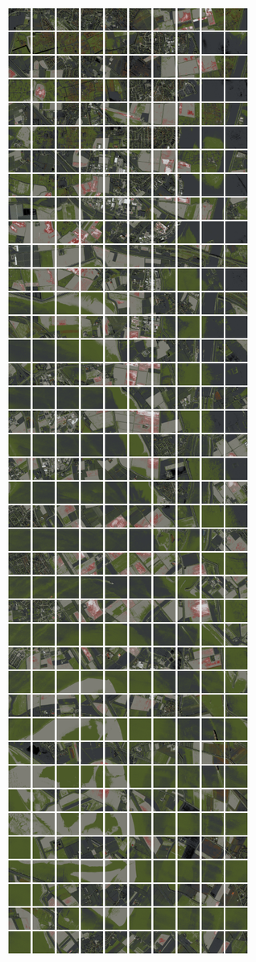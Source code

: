<html>
<div>
<img src="https://github.com/HakkaTjakka/NL_TILE_MAP/blob/main/18/599/-1037/r.5990.-10370.png" height="44" width="44">
<img src="https://github.com/HakkaTjakka/NL_TILE_MAP/blob/main/18/599/-1037/r.5991.-10370.png" height="44" width="44">
<img src="https://github.com/HakkaTjakka/NL_TILE_MAP/blob/main/18/599/-1037/r.5992.-10370.png" height="44" width="44">
<img src="https://github.com/HakkaTjakka/NL_TILE_MAP/blob/main/18/599/-1037/r.5993.-10370.png" height="44" width="44">
<img src="https://github.com/HakkaTjakka/NL_TILE_MAP/blob/main/18/599/-1037/r.5994.-10370.png" height="44" width="44">
<img src="https://github.com/HakkaTjakka/NL_TILE_MAP/blob/main/18/599/-1037/r.5995.-10370.png" height="44" width="44">
<img src="https://github.com/HakkaTjakka/NL_TILE_MAP/blob/main/18/599/-1037/r.5996.-10370.png" height="44" width="44">
<img src="https://github.com/HakkaTjakka/NL_TILE_MAP/blob/main/18/599/-1037/r.5997.-10370.png" height="44" width="44">
<img src="https://github.com/HakkaTjakka/NL_TILE_MAP/blob/main/18/599/-1037/r.5998.-10370.png" height="44" width="44">
<img src="https://github.com/HakkaTjakka/NL_TILE_MAP/blob/main/18/599/-1037/r.5999.-10370.png" height="44" width="44">
<img src="https://github.com/HakkaTjakka/NL_TILE_MAP/blob/main/18/600/-1037/r.6000.-10370.png" height="44" width="44">
<img src="https://github.com/HakkaTjakka/NL_TILE_MAP/blob/main/18/600/-1037/r.6001.-10370.png" height="44" width="44">
<img src="https://github.com/HakkaTjakka/NL_TILE_MAP/blob/main/18/600/-1037/r.6002.-10370.png" height="44" width="44">
<img src="https://github.com/HakkaTjakka/NL_TILE_MAP/blob/main/18/600/-1037/r.6003.-10370.png" height="44" width="44">
<img src="https://github.com/HakkaTjakka/NL_TILE_MAP/blob/main/18/600/-1037/r.6004.-10370.png" height="44" width="44">
<img src="https://github.com/HakkaTjakka/NL_TILE_MAP/blob/main/18/600/-1037/r.6005.-10370.png" height="44" width="44">
<img src="https://github.com/HakkaTjakka/NL_TILE_MAP/blob/main/18/600/-1037/r.6006.-10370.png" height="44" width="44">
<img src="https://github.com/HakkaTjakka/NL_TILE_MAP/blob/main/18/600/-1037/r.6007.-10370.png" height="44" width="44">
<img src="https://github.com/HakkaTjakka/NL_TILE_MAP/blob/main/18/600/-1037/r.6008.-10370.png" height="44" width="44">
<img src="https://github.com/HakkaTjakka/NL_TILE_MAP/blob/main/18/600/-1037/r.6009.-10370.png" height="44" width="44">
<br>
<img src="https://github.com/HakkaTjakka/NL_TILE_MAP/blob/main/18/599/-1037/r.5990.-10369.png" height="44" width="44">
<img src="https://github.com/HakkaTjakka/NL_TILE_MAP/blob/main/18/599/-1037/r.5991.-10369.png" height="44" width="44">
<img src="https://github.com/HakkaTjakka/NL_TILE_MAP/blob/main/18/599/-1037/r.5992.-10369.png" height="44" width="44">
<img src="https://github.com/HakkaTjakka/NL_TILE_MAP/blob/main/18/599/-1037/r.5993.-10369.png" height="44" width="44">
<img src="https://github.com/HakkaTjakka/NL_TILE_MAP/blob/main/18/599/-1037/r.5994.-10369.png" height="44" width="44">
<img src="https://github.com/HakkaTjakka/NL_TILE_MAP/blob/main/18/599/-1037/r.5995.-10369.png" height="44" width="44">
<img src="https://github.com/HakkaTjakka/NL_TILE_MAP/blob/main/18/599/-1037/r.5996.-10369.png" height="44" width="44">
<img src="https://github.com/HakkaTjakka/NL_TILE_MAP/blob/main/18/599/-1037/r.5997.-10369.png" height="44" width="44">
<img src="https://github.com/HakkaTjakka/NL_TILE_MAP/blob/main/18/599/-1037/r.5998.-10369.png" height="44" width="44">
<img src="https://github.com/HakkaTjakka/NL_TILE_MAP/blob/main/18/599/-1037/r.5999.-10369.png" height="44" width="44">
<img src="https://github.com/HakkaTjakka/NL_TILE_MAP/blob/main/18/600/-1037/r.6000.-10369.png" height="44" width="44">
<img src="https://github.com/HakkaTjakka/NL_TILE_MAP/blob/main/18/600/-1037/r.6001.-10369.png" height="44" width="44">
<img src="https://github.com/HakkaTjakka/NL_TILE_MAP/blob/main/18/600/-1037/r.6002.-10369.png" height="44" width="44">
<img src="https://github.com/HakkaTjakka/NL_TILE_MAP/blob/main/18/600/-1037/r.6003.-10369.png" height="44" width="44">
<img src="https://github.com/HakkaTjakka/NL_TILE_MAP/blob/main/18/600/-1037/r.6004.-10369.png" height="44" width="44">
<img src="https://github.com/HakkaTjakka/NL_TILE_MAP/blob/main/18/600/-1037/r.6005.-10369.png" height="44" width="44">
<img src="https://github.com/HakkaTjakka/NL_TILE_MAP/blob/main/18/600/-1037/r.6006.-10369.png" height="44" width="44">
<img src="https://github.com/HakkaTjakka/NL_TILE_MAP/blob/main/18/600/-1037/r.6007.-10369.png" height="44" width="44">
<img src="https://github.com/HakkaTjakka/NL_TILE_MAP/blob/main/18/600/-1037/r.6008.-10369.png" height="44" width="44">
<img src="https://github.com/HakkaTjakka/NL_TILE_MAP/blob/main/18/600/-1037/r.6009.-10369.png" height="44" width="44">
<br>
<img src="https://github.com/HakkaTjakka/NL_TILE_MAP/blob/main/18/599/-1037/r.5990.-10368.png" height="44" width="44">
<img src="https://github.com/HakkaTjakka/NL_TILE_MAP/blob/main/18/599/-1037/r.5991.-10368.png" height="44" width="44">
<img src="https://github.com/HakkaTjakka/NL_TILE_MAP/blob/main/18/599/-1037/r.5992.-10368.png" height="44" width="44">
<img src="https://github.com/HakkaTjakka/NL_TILE_MAP/blob/main/18/599/-1037/r.5993.-10368.png" height="44" width="44">
<img src="https://github.com/HakkaTjakka/NL_TILE_MAP/blob/main/18/599/-1037/r.5994.-10368.png" height="44" width="44">
<img src="https://github.com/HakkaTjakka/NL_TILE_MAP/blob/main/18/599/-1037/r.5995.-10368.png" height="44" width="44">
<img src="https://github.com/HakkaTjakka/NL_TILE_MAP/blob/main/18/599/-1037/r.5996.-10368.png" height="44" width="44">
<img src="https://github.com/HakkaTjakka/NL_TILE_MAP/blob/main/18/599/-1037/r.5997.-10368.png" height="44" width="44">
<img src="https://github.com/HakkaTjakka/NL_TILE_MAP/blob/main/18/599/-1037/r.5998.-10368.png" height="44" width="44">
<img src="https://github.com/HakkaTjakka/NL_TILE_MAP/blob/main/18/599/-1037/r.5999.-10368.png" height="44" width="44">
<img src="https://github.com/HakkaTjakka/NL_TILE_MAP/blob/main/18/600/-1037/r.6000.-10368.png" height="44" width="44">
<img src="https://github.com/HakkaTjakka/NL_TILE_MAP/blob/main/18/600/-1037/r.6001.-10368.png" height="44" width="44">
<img src="https://github.com/HakkaTjakka/NL_TILE_MAP/blob/main/18/600/-1037/r.6002.-10368.png" height="44" width="44">
<img src="https://github.com/HakkaTjakka/NL_TILE_MAP/blob/main/18/600/-1037/r.6003.-10368.png" height="44" width="44">
<img src="https://github.com/HakkaTjakka/NL_TILE_MAP/blob/main/18/600/-1037/r.6004.-10368.png" height="44" width="44">
<img src="https://github.com/HakkaTjakka/NL_TILE_MAP/blob/main/18/600/-1037/r.6005.-10368.png" height="44" width="44">
<img src="https://github.com/HakkaTjakka/NL_TILE_MAP/blob/main/18/600/-1037/r.6006.-10368.png" height="44" width="44">
<img src="https://github.com/HakkaTjakka/NL_TILE_MAP/blob/main/18/600/-1037/r.6007.-10368.png" height="44" width="44">
<img src="https://github.com/HakkaTjakka/NL_TILE_MAP/blob/main/18/600/-1037/r.6008.-10368.png" height="44" width="44">
<img src="https://github.com/HakkaTjakka/NL_TILE_MAP/blob/main/18/600/-1037/r.6009.-10368.png" height="44" width="44">
<br>
<img src="https://github.com/HakkaTjakka/NL_TILE_MAP/blob/main/18/599/-1037/r.5990.-10367.png" height="44" width="44">
<img src="https://github.com/HakkaTjakka/NL_TILE_MAP/blob/main/18/599/-1037/r.5991.-10367.png" height="44" width="44">
<img src="https://github.com/HakkaTjakka/NL_TILE_MAP/blob/main/18/599/-1037/r.5992.-10367.png" height="44" width="44">
<img src="https://github.com/HakkaTjakka/NL_TILE_MAP/blob/main/18/599/-1037/r.5993.-10367.png" height="44" width="44">
<img src="https://github.com/HakkaTjakka/NL_TILE_MAP/blob/main/18/599/-1037/r.5994.-10367.png" height="44" width="44">
<img src="https://github.com/HakkaTjakka/NL_TILE_MAP/blob/main/18/599/-1037/r.5995.-10367.png" height="44" width="44">
<img src="https://github.com/HakkaTjakka/NL_TILE_MAP/blob/main/18/599/-1037/r.5996.-10367.png" height="44" width="44">
<img src="https://github.com/HakkaTjakka/NL_TILE_MAP/blob/main/18/599/-1037/r.5997.-10367.png" height="44" width="44">
<img src="https://github.com/HakkaTjakka/NL_TILE_MAP/blob/main/18/599/-1037/r.5998.-10367.png" height="44" width="44">
<img src="https://github.com/HakkaTjakka/NL_TILE_MAP/blob/main/18/599/-1037/r.5999.-10367.png" height="44" width="44">
<img src="https://github.com/HakkaTjakka/NL_TILE_MAP/blob/main/18/600/-1037/r.6000.-10367.png" height="44" width="44">
<img src="https://github.com/HakkaTjakka/NL_TILE_MAP/blob/main/18/600/-1037/r.6001.-10367.png" height="44" width="44">
<img src="https://github.com/HakkaTjakka/NL_TILE_MAP/blob/main/18/600/-1037/r.6002.-10367.png" height="44" width="44">
<img src="https://github.com/HakkaTjakka/NL_TILE_MAP/blob/main/18/600/-1037/r.6003.-10367.png" height="44" width="44">
<img src="https://github.com/HakkaTjakka/NL_TILE_MAP/blob/main/18/600/-1037/r.6004.-10367.png" height="44" width="44">
<img src="https://github.com/HakkaTjakka/NL_TILE_MAP/blob/main/18/600/-1037/r.6005.-10367.png" height="44" width="44">
<img src="https://github.com/HakkaTjakka/NL_TILE_MAP/blob/main/18/600/-1037/r.6006.-10367.png" height="44" width="44">
<img src="https://github.com/HakkaTjakka/NL_TILE_MAP/blob/main/18/600/-1037/r.6007.-10367.png" height="44" width="44">
<img src="https://github.com/HakkaTjakka/NL_TILE_MAP/blob/main/18/600/-1037/r.6008.-10367.png" height="44" width="44">
<img src="https://github.com/HakkaTjakka/NL_TILE_MAP/blob/main/18/600/-1037/r.6009.-10367.png" height="44" width="44">
<br>
<img src="https://github.com/HakkaTjakka/NL_TILE_MAP/blob/main/18/599/-1037/r.5990.-10366.png" height="44" width="44">
<img src="https://github.com/HakkaTjakka/NL_TILE_MAP/blob/main/18/599/-1037/r.5991.-10366.png" height="44" width="44">
<img src="https://github.com/HakkaTjakka/NL_TILE_MAP/blob/main/18/599/-1037/r.5992.-10366.png" height="44" width="44">
<img src="https://github.com/HakkaTjakka/NL_TILE_MAP/blob/main/18/599/-1037/r.5993.-10366.png" height="44" width="44">
<img src="https://github.com/HakkaTjakka/NL_TILE_MAP/blob/main/18/599/-1037/r.5994.-10366.png" height="44" width="44">
<img src="https://github.com/HakkaTjakka/NL_TILE_MAP/blob/main/18/599/-1037/r.5995.-10366.png" height="44" width="44">
<img src="https://github.com/HakkaTjakka/NL_TILE_MAP/blob/main/18/599/-1037/r.5996.-10366.png" height="44" width="44">
<img src="https://github.com/HakkaTjakka/NL_TILE_MAP/blob/main/18/599/-1037/r.5997.-10366.png" height="44" width="44">
<img src="https://github.com/HakkaTjakka/NL_TILE_MAP/blob/main/18/599/-1037/r.5998.-10366.png" height="44" width="44">
<img src="https://github.com/HakkaTjakka/NL_TILE_MAP/blob/main/18/599/-1037/r.5999.-10366.png" height="44" width="44">
<img src="https://github.com/HakkaTjakka/NL_TILE_MAP/blob/main/18/600/-1037/r.6000.-10366.png" height="44" width="44">
<img src="https://github.com/HakkaTjakka/NL_TILE_MAP/blob/main/18/600/-1037/r.6001.-10366.png" height="44" width="44">
<img src="https://github.com/HakkaTjakka/NL_TILE_MAP/blob/main/18/600/-1037/r.6002.-10366.png" height="44" width="44">
<img src="https://github.com/HakkaTjakka/NL_TILE_MAP/blob/main/18/600/-1037/r.6003.-10366.png" height="44" width="44">
<img src="https://github.com/HakkaTjakka/NL_TILE_MAP/blob/main/18/600/-1037/r.6004.-10366.png" height="44" width="44">
<img src="https://github.com/HakkaTjakka/NL_TILE_MAP/blob/main/18/600/-1037/r.6005.-10366.png" height="44" width="44">
<img src="https://github.com/HakkaTjakka/NL_TILE_MAP/blob/main/18/600/-1037/r.6006.-10366.png" height="44" width="44">
<img src="https://github.com/HakkaTjakka/NL_TILE_MAP/blob/main/18/600/-1037/r.6007.-10366.png" height="44" width="44">
<img src="https://github.com/HakkaTjakka/NL_TILE_MAP/blob/main/18/600/-1037/r.6008.-10366.png" height="44" width="44">
<img src="https://github.com/HakkaTjakka/NL_TILE_MAP/blob/main/18/600/-1037/r.6009.-10366.png" height="44" width="44">
<br>
<img src="https://github.com/HakkaTjakka/NL_TILE_MAP/blob/main/18/599/-1037/r.5990.-10365.png" height="44" width="44">
<img src="https://github.com/HakkaTjakka/NL_TILE_MAP/blob/main/18/599/-1037/r.5991.-10365.png" height="44" width="44">
<img src="https://github.com/HakkaTjakka/NL_TILE_MAP/blob/main/18/599/-1037/r.5992.-10365.png" height="44" width="44">
<img src="https://github.com/HakkaTjakka/NL_TILE_MAP/blob/main/18/599/-1037/r.5993.-10365.png" height="44" width="44">
<img src="https://github.com/HakkaTjakka/NL_TILE_MAP/blob/main/18/599/-1037/r.5994.-10365.png" height="44" width="44">
<img src="https://github.com/HakkaTjakka/NL_TILE_MAP/blob/main/18/599/-1037/r.5995.-10365.png" height="44" width="44">
<img src="https://github.com/HakkaTjakka/NL_TILE_MAP/blob/main/18/599/-1037/r.5996.-10365.png" height="44" width="44">
<img src="https://github.com/HakkaTjakka/NL_TILE_MAP/blob/main/18/599/-1037/r.5997.-10365.png" height="44" width="44">
<img src="https://github.com/HakkaTjakka/NL_TILE_MAP/blob/main/18/599/-1037/r.5998.-10365.png" height="44" width="44">
<img src="https://github.com/HakkaTjakka/NL_TILE_MAP/blob/main/18/599/-1037/r.5999.-10365.png" height="44" width="44">
<img src="https://github.com/HakkaTjakka/NL_TILE_MAP/blob/main/18/600/-1037/r.6000.-10365.png" height="44" width="44">
<img src="https://github.com/HakkaTjakka/NL_TILE_MAP/blob/main/18/600/-1037/r.6001.-10365.png" height="44" width="44">
<img src="https://github.com/HakkaTjakka/NL_TILE_MAP/blob/main/18/600/-1037/r.6002.-10365.png" height="44" width="44">
<img src="https://github.com/HakkaTjakka/NL_TILE_MAP/blob/main/18/600/-1037/r.6003.-10365.png" height="44" width="44">
<img src="https://github.com/HakkaTjakka/NL_TILE_MAP/blob/main/18/600/-1037/r.6004.-10365.png" height="44" width="44">
<img src="https://github.com/HakkaTjakka/NL_TILE_MAP/blob/main/18/600/-1037/r.6005.-10365.png" height="44" width="44">
<img src="https://github.com/HakkaTjakka/NL_TILE_MAP/blob/main/18/600/-1037/r.6006.-10365.png" height="44" width="44">
<img src="https://github.com/HakkaTjakka/NL_TILE_MAP/blob/main/18/600/-1037/r.6007.-10365.png" height="44" width="44">
<img src="https://github.com/HakkaTjakka/NL_TILE_MAP/blob/main/18/600/-1037/r.6008.-10365.png" height="44" width="44">
<img src="https://github.com/HakkaTjakka/NL_TILE_MAP/blob/main/18/600/-1037/r.6009.-10365.png" height="44" width="44">
<br>
<img src="https://github.com/HakkaTjakka/NL_TILE_MAP/blob/main/18/599/-1037/r.5990.-10364.png" height="44" width="44">
<img src="https://github.com/HakkaTjakka/NL_TILE_MAP/blob/main/18/599/-1037/r.5991.-10364.png" height="44" width="44">
<img src="https://github.com/HakkaTjakka/NL_TILE_MAP/blob/main/18/599/-1037/r.5992.-10364.png" height="44" width="44">
<img src="https://github.com/HakkaTjakka/NL_TILE_MAP/blob/main/18/599/-1037/r.5993.-10364.png" height="44" width="44">
<img src="https://github.com/HakkaTjakka/NL_TILE_MAP/blob/main/18/599/-1037/r.5994.-10364.png" height="44" width="44">
<img src="https://github.com/HakkaTjakka/NL_TILE_MAP/blob/main/18/599/-1037/r.5995.-10364.png" height="44" width="44">
<img src="https://github.com/HakkaTjakka/NL_TILE_MAP/blob/main/18/599/-1037/r.5996.-10364.png" height="44" width="44">
<img src="https://github.com/HakkaTjakka/NL_TILE_MAP/blob/main/18/599/-1037/r.5997.-10364.png" height="44" width="44">
<img src="https://github.com/HakkaTjakka/NL_TILE_MAP/blob/main/18/599/-1037/r.5998.-10364.png" height="44" width="44">
<img src="https://github.com/HakkaTjakka/NL_TILE_MAP/blob/main/18/599/-1037/r.5999.-10364.png" height="44" width="44">
<img src="https://github.com/HakkaTjakka/NL_TILE_MAP/blob/main/18/600/-1037/r.6000.-10364.png" height="44" width="44">
<img src="https://github.com/HakkaTjakka/NL_TILE_MAP/blob/main/18/600/-1037/r.6001.-10364.png" height="44" width="44">
<img src="https://github.com/HakkaTjakka/NL_TILE_MAP/blob/main/18/600/-1037/r.6002.-10364.png" height="44" width="44">
<img src="https://github.com/HakkaTjakka/NL_TILE_MAP/blob/main/18/600/-1037/r.6003.-10364.png" height="44" width="44">
<img src="https://github.com/HakkaTjakka/NL_TILE_MAP/blob/main/18/600/-1037/r.6004.-10364.png" height="44" width="44">
<img src="https://github.com/HakkaTjakka/NL_TILE_MAP/blob/main/18/600/-1037/r.6005.-10364.png" height="44" width="44">
<img src="https://github.com/HakkaTjakka/NL_TILE_MAP/blob/main/18/600/-1037/r.6006.-10364.png" height="44" width="44">
<img src="https://github.com/HakkaTjakka/NL_TILE_MAP/blob/main/18/600/-1037/r.6007.-10364.png" height="44" width="44">
<img src="https://github.com/HakkaTjakka/NL_TILE_MAP/blob/main/18/600/-1037/r.6008.-10364.png" height="44" width="44">
<img src="https://github.com/HakkaTjakka/NL_TILE_MAP/blob/main/18/600/-1037/r.6009.-10364.png" height="44" width="44">
<br>
<img src="https://github.com/HakkaTjakka/NL_TILE_MAP/blob/main/18/599/-1037/r.5990.-10363.png" height="44" width="44">
<img src="https://github.com/HakkaTjakka/NL_TILE_MAP/blob/main/18/599/-1037/r.5991.-10363.png" height="44" width="44">
<img src="https://github.com/HakkaTjakka/NL_TILE_MAP/blob/main/18/599/-1037/r.5992.-10363.png" height="44" width="44">
<img src="https://github.com/HakkaTjakka/NL_TILE_MAP/blob/main/18/599/-1037/r.5993.-10363.png" height="44" width="44">
<img src="https://github.com/HakkaTjakka/NL_TILE_MAP/blob/main/18/599/-1037/r.5994.-10363.png" height="44" width="44">
<img src="https://github.com/HakkaTjakka/NL_TILE_MAP/blob/main/18/599/-1037/r.5995.-10363.png" height="44" width="44">
<img src="https://github.com/HakkaTjakka/NL_TILE_MAP/blob/main/18/599/-1037/r.5996.-10363.png" height="44" width="44">
<img src="https://github.com/HakkaTjakka/NL_TILE_MAP/blob/main/18/599/-1037/r.5997.-10363.png" height="44" width="44">
<img src="https://github.com/HakkaTjakka/NL_TILE_MAP/blob/main/18/599/-1037/r.5998.-10363.png" height="44" width="44">
<img src="https://github.com/HakkaTjakka/NL_TILE_MAP/blob/main/18/599/-1037/r.5999.-10363.png" height="44" width="44">
<img src="https://github.com/HakkaTjakka/NL_TILE_MAP/blob/main/18/600/-1037/r.6000.-10363.png" height="44" width="44">
<img src="https://github.com/HakkaTjakka/NL_TILE_MAP/blob/main/18/600/-1037/r.6001.-10363.png" height="44" width="44">
<img src="https://github.com/HakkaTjakka/NL_TILE_MAP/blob/main/18/600/-1037/r.6002.-10363.png" height="44" width="44">
<img src="https://github.com/HakkaTjakka/NL_TILE_MAP/blob/main/18/600/-1037/r.6003.-10363.png" height="44" width="44">
<img src="https://github.com/HakkaTjakka/NL_TILE_MAP/blob/main/18/600/-1037/r.6004.-10363.png" height="44" width="44">
<img src="https://github.com/HakkaTjakka/NL_TILE_MAP/blob/main/18/600/-1037/r.6005.-10363.png" height="44" width="44">
<img src="https://github.com/HakkaTjakka/NL_TILE_MAP/blob/main/18/600/-1037/r.6006.-10363.png" height="44" width="44">
<img src="https://github.com/HakkaTjakka/NL_TILE_MAP/blob/main/18/600/-1037/r.6007.-10363.png" height="44" width="44">
<img src="https://github.com/HakkaTjakka/NL_TILE_MAP/blob/main/18/600/-1037/r.6008.-10363.png" height="44" width="44">
<img src="https://github.com/HakkaTjakka/NL_TILE_MAP/blob/main/18/600/-1037/r.6009.-10363.png" height="44" width="44">
<br>
<img src="https://github.com/HakkaTjakka/NL_TILE_MAP/blob/main/18/599/-1037/r.5990.-10362.png" height="44" width="44">
<img src="https://github.com/HakkaTjakka/NL_TILE_MAP/blob/main/18/599/-1037/r.5991.-10362.png" height="44" width="44">
<img src="https://github.com/HakkaTjakka/NL_TILE_MAP/blob/main/18/599/-1037/r.5992.-10362.png" height="44" width="44">
<img src="https://github.com/HakkaTjakka/NL_TILE_MAP/blob/main/18/599/-1037/r.5993.-10362.png" height="44" width="44">
<img src="https://github.com/HakkaTjakka/NL_TILE_MAP/blob/main/18/599/-1037/r.5994.-10362.png" height="44" width="44">
<img src="https://github.com/HakkaTjakka/NL_TILE_MAP/blob/main/18/599/-1037/r.5995.-10362.png" height="44" width="44">
<img src="https://github.com/HakkaTjakka/NL_TILE_MAP/blob/main/18/599/-1037/r.5996.-10362.png" height="44" width="44">
<img src="https://github.com/HakkaTjakka/NL_TILE_MAP/blob/main/18/599/-1037/r.5997.-10362.png" height="44" width="44">
<img src="https://github.com/HakkaTjakka/NL_TILE_MAP/blob/main/18/599/-1037/r.5998.-10362.png" height="44" width="44">
<img src="https://github.com/HakkaTjakka/NL_TILE_MAP/blob/main/18/599/-1037/r.5999.-10362.png" height="44" width="44">
<img src="https://github.com/HakkaTjakka/NL_TILE_MAP/blob/main/18/600/-1037/r.6000.-10362.png" height="44" width="44">
<img src="https://github.com/HakkaTjakka/NL_TILE_MAP/blob/main/18/600/-1037/r.6001.-10362.png" height="44" width="44">
<img src="https://github.com/HakkaTjakka/NL_TILE_MAP/blob/main/18/600/-1037/r.6002.-10362.png" height="44" width="44">
<img src="https://github.com/HakkaTjakka/NL_TILE_MAP/blob/main/18/600/-1037/r.6003.-10362.png" height="44" width="44">
<img src="https://github.com/HakkaTjakka/NL_TILE_MAP/blob/main/18/600/-1037/r.6004.-10362.png" height="44" width="44">
<img src="https://github.com/HakkaTjakka/NL_TILE_MAP/blob/main/18/600/-1037/r.6005.-10362.png" height="44" width="44">
<img src="https://github.com/HakkaTjakka/NL_TILE_MAP/blob/main/18/600/-1037/r.6006.-10362.png" height="44" width="44">
<img src="https://github.com/HakkaTjakka/NL_TILE_MAP/blob/main/18/600/-1037/r.6007.-10362.png" height="44" width="44">
<img src="https://github.com/HakkaTjakka/NL_TILE_MAP/blob/main/18/600/-1037/r.6008.-10362.png" height="44" width="44">
<img src="https://github.com/HakkaTjakka/NL_TILE_MAP/blob/main/18/600/-1037/r.6009.-10362.png" height="44" width="44">
<br>
<img src="https://github.com/HakkaTjakka/NL_TILE_MAP/blob/main/18/599/-1037/r.5990.-10361.png" height="44" width="44">
<img src="https://github.com/HakkaTjakka/NL_TILE_MAP/blob/main/18/599/-1037/r.5991.-10361.png" height="44" width="44">
<img src="https://github.com/HakkaTjakka/NL_TILE_MAP/blob/main/18/599/-1037/r.5992.-10361.png" height="44" width="44">
<img src="https://github.com/HakkaTjakka/NL_TILE_MAP/blob/main/18/599/-1037/r.5993.-10361.png" height="44" width="44">
<img src="https://github.com/HakkaTjakka/NL_TILE_MAP/blob/main/18/599/-1037/r.5994.-10361.png" height="44" width="44">
<img src="https://github.com/HakkaTjakka/NL_TILE_MAP/blob/main/18/599/-1037/r.5995.-10361.png" height="44" width="44">
<img src="https://github.com/HakkaTjakka/NL_TILE_MAP/blob/main/18/599/-1037/r.5996.-10361.png" height="44" width="44">
<img src="https://github.com/HakkaTjakka/NL_TILE_MAP/blob/main/18/599/-1037/r.5997.-10361.png" height="44" width="44">
<img src="https://github.com/HakkaTjakka/NL_TILE_MAP/blob/main/18/599/-1037/r.5998.-10361.png" height="44" width="44">
<img src="https://github.com/HakkaTjakka/NL_TILE_MAP/blob/main/18/599/-1037/r.5999.-10361.png" height="44" width="44">
<img src="https://github.com/HakkaTjakka/NL_TILE_MAP/blob/main/18/600/-1037/r.6000.-10361.png" height="44" width="44">
<img src="https://github.com/HakkaTjakka/NL_TILE_MAP/blob/main/18/600/-1037/r.6001.-10361.png" height="44" width="44">
<img src="https://github.com/HakkaTjakka/NL_TILE_MAP/blob/main/18/600/-1037/r.6002.-10361.png" height="44" width="44">
<img src="https://github.com/HakkaTjakka/NL_TILE_MAP/blob/main/18/600/-1037/r.6003.-10361.png" height="44" width="44">
<img src="https://github.com/HakkaTjakka/NL_TILE_MAP/blob/main/18/600/-1037/r.6004.-10361.png" height="44" width="44">
<img src="https://github.com/HakkaTjakka/NL_TILE_MAP/blob/main/18/600/-1037/r.6005.-10361.png" height="44" width="44">
<img src="https://github.com/HakkaTjakka/NL_TILE_MAP/blob/main/18/600/-1037/r.6006.-10361.png" height="44" width="44">
<img src="https://github.com/HakkaTjakka/NL_TILE_MAP/blob/main/18/600/-1037/r.6007.-10361.png" height="44" width="44">
<img src="https://github.com/HakkaTjakka/NL_TILE_MAP/blob/main/18/600/-1037/r.6008.-10361.png" height="44" width="44">
<img src="https://github.com/HakkaTjakka/NL_TILE_MAP/blob/main/18/600/-1037/r.6009.-10361.png" height="44" width="44">
<br>
<img src="https://github.com/HakkaTjakka/NL_TILE_MAP/blob/main/18/599/-1036/r.5990.-10360.png" height="44" width="44">
<img src="https://github.com/HakkaTjakka/NL_TILE_MAP/blob/main/18/599/-1036/r.5991.-10360.png" height="44" width="44">
<img src="https://github.com/HakkaTjakka/NL_TILE_MAP/blob/main/18/599/-1036/r.5992.-10360.png" height="44" width="44">
<img src="https://github.com/HakkaTjakka/NL_TILE_MAP/blob/main/18/599/-1036/r.5993.-10360.png" height="44" width="44">
<img src="https://github.com/HakkaTjakka/NL_TILE_MAP/blob/main/18/599/-1036/r.5994.-10360.png" height="44" width="44">
<img src="https://github.com/HakkaTjakka/NL_TILE_MAP/blob/main/18/599/-1036/r.5995.-10360.png" height="44" width="44">
<img src="https://github.com/HakkaTjakka/NL_TILE_MAP/blob/main/18/599/-1036/r.5996.-10360.png" height="44" width="44">
<img src="https://github.com/HakkaTjakka/NL_TILE_MAP/blob/main/18/599/-1036/r.5997.-10360.png" height="44" width="44">
<img src="https://github.com/HakkaTjakka/NL_TILE_MAP/blob/main/18/599/-1036/r.5998.-10360.png" height="44" width="44">
<img src="https://github.com/HakkaTjakka/NL_TILE_MAP/blob/main/18/599/-1036/r.5999.-10360.png" height="44" width="44">
<img src="https://github.com/HakkaTjakka/NL_TILE_MAP/blob/main/18/600/-1036/r.6000.-10360.png" height="44" width="44">
<img src="https://github.com/HakkaTjakka/NL_TILE_MAP/blob/main/18/600/-1036/r.6001.-10360.png" height="44" width="44">
<img src="https://github.com/HakkaTjakka/NL_TILE_MAP/blob/main/18/600/-1036/r.6002.-10360.png" height="44" width="44">
<img src="https://github.com/HakkaTjakka/NL_TILE_MAP/blob/main/18/600/-1036/r.6003.-10360.png" height="44" width="44">
<img src="https://github.com/HakkaTjakka/NL_TILE_MAP/blob/main/18/600/-1036/r.6004.-10360.png" height="44" width="44">
<img src="https://github.com/HakkaTjakka/NL_TILE_MAP/blob/main/18/600/-1036/r.6005.-10360.png" height="44" width="44">
<img src="https://github.com/HakkaTjakka/NL_TILE_MAP/blob/main/18/600/-1036/r.6006.-10360.png" height="44" width="44">
<img src="https://github.com/HakkaTjakka/NL_TILE_MAP/blob/main/18/600/-1036/r.6007.-10360.png" height="44" width="44">
<img src="https://github.com/HakkaTjakka/NL_TILE_MAP/blob/main/18/600/-1036/r.6008.-10360.png" height="44" width="44">
<img src="https://github.com/HakkaTjakka/NL_TILE_MAP/blob/main/18/600/-1036/r.6009.-10360.png" height="44" width="44">
<br>
<img src="https://github.com/HakkaTjakka/NL_TILE_MAP/blob/main/18/599/-1036/r.5990.-10359.png" height="44" width="44">
<img src="https://github.com/HakkaTjakka/NL_TILE_MAP/blob/main/18/599/-1036/r.5991.-10359.png" height="44" width="44">
<img src="https://github.com/HakkaTjakka/NL_TILE_MAP/blob/main/18/599/-1036/r.5992.-10359.png" height="44" width="44">
<img src="https://github.com/HakkaTjakka/NL_TILE_MAP/blob/main/18/599/-1036/r.5993.-10359.png" height="44" width="44">
<img src="https://github.com/HakkaTjakka/NL_TILE_MAP/blob/main/18/599/-1036/r.5994.-10359.png" height="44" width="44">
<img src="https://github.com/HakkaTjakka/NL_TILE_MAP/blob/main/18/599/-1036/r.5995.-10359.png" height="44" width="44">
<img src="https://github.com/HakkaTjakka/NL_TILE_MAP/blob/main/18/599/-1036/r.5996.-10359.png" height="44" width="44">
<img src="https://github.com/HakkaTjakka/NL_TILE_MAP/blob/main/18/599/-1036/r.5997.-10359.png" height="44" width="44">
<img src="https://github.com/HakkaTjakka/NL_TILE_MAP/blob/main/18/599/-1036/r.5998.-10359.png" height="44" width="44">
<img src="https://github.com/HakkaTjakka/NL_TILE_MAP/blob/main/18/599/-1036/r.5999.-10359.png" height="44" width="44">
<img src="https://github.com/HakkaTjakka/NL_TILE_MAP/blob/main/18/600/-1036/r.6000.-10359.png" height="44" width="44">
<img src="https://github.com/HakkaTjakka/NL_TILE_MAP/blob/main/18/600/-1036/r.6001.-10359.png" height="44" width="44">
<img src="https://github.com/HakkaTjakka/NL_TILE_MAP/blob/main/18/600/-1036/r.6002.-10359.png" height="44" width="44">
<img src="https://github.com/HakkaTjakka/NL_TILE_MAP/blob/main/18/600/-1036/r.6003.-10359.png" height="44" width="44">
<img src="https://github.com/HakkaTjakka/NL_TILE_MAP/blob/main/18/600/-1036/r.6004.-10359.png" height="44" width="44">
<img src="https://github.com/HakkaTjakka/NL_TILE_MAP/blob/main/18/600/-1036/r.6005.-10359.png" height="44" width="44">
<img src="https://github.com/HakkaTjakka/NL_TILE_MAP/blob/main/18/600/-1036/r.6006.-10359.png" height="44" width="44">
<img src="https://github.com/HakkaTjakka/NL_TILE_MAP/blob/main/18/600/-1036/r.6007.-10359.png" height="44" width="44">
<img src="https://github.com/HakkaTjakka/NL_TILE_MAP/blob/main/18/600/-1036/r.6008.-10359.png" height="44" width="44">
<img src="https://github.com/HakkaTjakka/NL_TILE_MAP/blob/main/18/600/-1036/r.6009.-10359.png" height="44" width="44">
<br>
<img src="https://github.com/HakkaTjakka/NL_TILE_MAP/blob/main/18/599/-1036/r.5990.-10358.png" height="44" width="44">
<img src="https://github.com/HakkaTjakka/NL_TILE_MAP/blob/main/18/599/-1036/r.5991.-10358.png" height="44" width="44">
<img src="https://github.com/HakkaTjakka/NL_TILE_MAP/blob/main/18/599/-1036/r.5992.-10358.png" height="44" width="44">
<img src="https://github.com/HakkaTjakka/NL_TILE_MAP/blob/main/18/599/-1036/r.5993.-10358.png" height="44" width="44">
<img src="https://github.com/HakkaTjakka/NL_TILE_MAP/blob/main/18/599/-1036/r.5994.-10358.png" height="44" width="44">
<img src="https://github.com/HakkaTjakka/NL_TILE_MAP/blob/main/18/599/-1036/r.5995.-10358.png" height="44" width="44">
<img src="https://github.com/HakkaTjakka/NL_TILE_MAP/blob/main/18/599/-1036/r.5996.-10358.png" height="44" width="44">
<img src="https://github.com/HakkaTjakka/NL_TILE_MAP/blob/main/18/599/-1036/r.5997.-10358.png" height="44" width="44">
<img src="https://github.com/HakkaTjakka/NL_TILE_MAP/blob/main/18/599/-1036/r.5998.-10358.png" height="44" width="44">
<img src="https://github.com/HakkaTjakka/NL_TILE_MAP/blob/main/18/599/-1036/r.5999.-10358.png" height="44" width="44">
<img src="https://github.com/HakkaTjakka/NL_TILE_MAP/blob/main/18/600/-1036/r.6000.-10358.png" height="44" width="44">
<img src="https://github.com/HakkaTjakka/NL_TILE_MAP/blob/main/18/600/-1036/r.6001.-10358.png" height="44" width="44">
<img src="https://github.com/HakkaTjakka/NL_TILE_MAP/blob/main/18/600/-1036/r.6002.-10358.png" height="44" width="44">
<img src="https://github.com/HakkaTjakka/NL_TILE_MAP/blob/main/18/600/-1036/r.6003.-10358.png" height="44" width="44">
<img src="https://github.com/HakkaTjakka/NL_TILE_MAP/blob/main/18/600/-1036/r.6004.-10358.png" height="44" width="44">
<img src="https://github.com/HakkaTjakka/NL_TILE_MAP/blob/main/18/600/-1036/r.6005.-10358.png" height="44" width="44">
<img src="https://github.com/HakkaTjakka/NL_TILE_MAP/blob/main/18/600/-1036/r.6006.-10358.png" height="44" width="44">
<img src="https://github.com/HakkaTjakka/NL_TILE_MAP/blob/main/18/600/-1036/r.6007.-10358.png" height="44" width="44">
<img src="https://github.com/HakkaTjakka/NL_TILE_MAP/blob/main/18/600/-1036/r.6008.-10358.png" height="44" width="44">
<img src="https://github.com/HakkaTjakka/NL_TILE_MAP/blob/main/18/600/-1036/r.6009.-10358.png" height="44" width="44">
<br>
<img src="https://github.com/HakkaTjakka/NL_TILE_MAP/blob/main/18/599/-1036/r.5990.-10357.png" height="44" width="44">
<img src="https://github.com/HakkaTjakka/NL_TILE_MAP/blob/main/18/599/-1036/r.5991.-10357.png" height="44" width="44">
<img src="https://github.com/HakkaTjakka/NL_TILE_MAP/blob/main/18/599/-1036/r.5992.-10357.png" height="44" width="44">
<img src="https://github.com/HakkaTjakka/NL_TILE_MAP/blob/main/18/599/-1036/r.5993.-10357.png" height="44" width="44">
<img src="https://github.com/HakkaTjakka/NL_TILE_MAP/blob/main/18/599/-1036/r.5994.-10357.png" height="44" width="44">
<img src="https://github.com/HakkaTjakka/NL_TILE_MAP/blob/main/18/599/-1036/r.5995.-10357.png" height="44" width="44">
<img src="https://github.com/HakkaTjakka/NL_TILE_MAP/blob/main/18/599/-1036/r.5996.-10357.png" height="44" width="44">
<img src="https://github.com/HakkaTjakka/NL_TILE_MAP/blob/main/18/599/-1036/r.5997.-10357.png" height="44" width="44">
<img src="https://github.com/HakkaTjakka/NL_TILE_MAP/blob/main/18/599/-1036/r.5998.-10357.png" height="44" width="44">
<img src="https://github.com/HakkaTjakka/NL_TILE_MAP/blob/main/18/599/-1036/r.5999.-10357.png" height="44" width="44">
<img src="https://github.com/HakkaTjakka/NL_TILE_MAP/blob/main/18/600/-1036/r.6000.-10357.png" height="44" width="44">
<img src="https://github.com/HakkaTjakka/NL_TILE_MAP/blob/main/18/600/-1036/r.6001.-10357.png" height="44" width="44">
<img src="https://github.com/HakkaTjakka/NL_TILE_MAP/blob/main/18/600/-1036/r.6002.-10357.png" height="44" width="44">
<img src="https://github.com/HakkaTjakka/NL_TILE_MAP/blob/main/18/600/-1036/r.6003.-10357.png" height="44" width="44">
<img src="https://github.com/HakkaTjakka/NL_TILE_MAP/blob/main/18/600/-1036/r.6004.-10357.png" height="44" width="44">
<img src="https://github.com/HakkaTjakka/NL_TILE_MAP/blob/main/18/600/-1036/r.6005.-10357.png" height="44" width="44">
<img src="https://github.com/HakkaTjakka/NL_TILE_MAP/blob/main/18/600/-1036/r.6006.-10357.png" height="44" width="44">
<img src="https://github.com/HakkaTjakka/NL_TILE_MAP/blob/main/18/600/-1036/r.6007.-10357.png" height="44" width="44">
<img src="https://github.com/HakkaTjakka/NL_TILE_MAP/blob/main/18/600/-1036/r.6008.-10357.png" height="44" width="44">
<img src="https://github.com/HakkaTjakka/NL_TILE_MAP/blob/main/18/600/-1036/r.6009.-10357.png" height="44" width="44">
<br>
<img src="https://github.com/HakkaTjakka/NL_TILE_MAP/blob/main/18/599/-1036/r.5990.-10356.png" height="44" width="44">
<img src="https://github.com/HakkaTjakka/NL_TILE_MAP/blob/main/18/599/-1036/r.5991.-10356.png" height="44" width="44">
<img src="https://github.com/HakkaTjakka/NL_TILE_MAP/blob/main/18/599/-1036/r.5992.-10356.png" height="44" width="44">
<img src="https://github.com/HakkaTjakka/NL_TILE_MAP/blob/main/18/599/-1036/r.5993.-10356.png" height="44" width="44">
<img src="https://github.com/HakkaTjakka/NL_TILE_MAP/blob/main/18/599/-1036/r.5994.-10356.png" height="44" width="44">
<img src="https://github.com/HakkaTjakka/NL_TILE_MAP/blob/main/18/599/-1036/r.5995.-10356.png" height="44" width="44">
<img src="https://github.com/HakkaTjakka/NL_TILE_MAP/blob/main/18/599/-1036/r.5996.-10356.png" height="44" width="44">
<img src="https://github.com/HakkaTjakka/NL_TILE_MAP/blob/main/18/599/-1036/r.5997.-10356.png" height="44" width="44">
<img src="https://github.com/HakkaTjakka/NL_TILE_MAP/blob/main/18/599/-1036/r.5998.-10356.png" height="44" width="44">
<img src="https://github.com/HakkaTjakka/NL_TILE_MAP/blob/main/18/599/-1036/r.5999.-10356.png" height="44" width="44">
<img src="https://github.com/HakkaTjakka/NL_TILE_MAP/blob/main/18/600/-1036/r.6000.-10356.png" height="44" width="44">
<img src="https://github.com/HakkaTjakka/NL_TILE_MAP/blob/main/18/600/-1036/r.6001.-10356.png" height="44" width="44">
<img src="https://github.com/HakkaTjakka/NL_TILE_MAP/blob/main/18/600/-1036/r.6002.-10356.png" height="44" width="44">
<img src="https://github.com/HakkaTjakka/NL_TILE_MAP/blob/main/18/600/-1036/r.6003.-10356.png" height="44" width="44">
<img src="https://github.com/HakkaTjakka/NL_TILE_MAP/blob/main/18/600/-1036/r.6004.-10356.png" height="44" width="44">
<img src="https://github.com/HakkaTjakka/NL_TILE_MAP/blob/main/18/600/-1036/r.6005.-10356.png" height="44" width="44">
<img src="https://github.com/HakkaTjakka/NL_TILE_MAP/blob/main/18/600/-1036/r.6006.-10356.png" height="44" width="44">
<img src="https://github.com/HakkaTjakka/NL_TILE_MAP/blob/main/18/600/-1036/r.6007.-10356.png" height="44" width="44">
<img src="https://github.com/HakkaTjakka/NL_TILE_MAP/blob/main/18/600/-1036/r.6008.-10356.png" height="44" width="44">
<img src="https://github.com/HakkaTjakka/NL_TILE_MAP/blob/main/18/600/-1036/r.6009.-10356.png" height="44" width="44">
<br>
<img src="https://github.com/HakkaTjakka/NL_TILE_MAP/blob/main/18/599/-1036/r.5990.-10355.png" height="44" width="44">
<img src="https://github.com/HakkaTjakka/NL_TILE_MAP/blob/main/18/599/-1036/r.5991.-10355.png" height="44" width="44">
<img src="https://github.com/HakkaTjakka/NL_TILE_MAP/blob/main/18/599/-1036/r.5992.-10355.png" height="44" width="44">
<img src="https://github.com/HakkaTjakka/NL_TILE_MAP/blob/main/18/599/-1036/r.5993.-10355.png" height="44" width="44">
<img src="https://github.com/HakkaTjakka/NL_TILE_MAP/blob/main/18/599/-1036/r.5994.-10355.png" height="44" width="44">
<img src="https://github.com/HakkaTjakka/NL_TILE_MAP/blob/main/18/599/-1036/r.5995.-10355.png" height="44" width="44">
<img src="https://github.com/HakkaTjakka/NL_TILE_MAP/blob/main/18/599/-1036/r.5996.-10355.png" height="44" width="44">
<img src="https://github.com/HakkaTjakka/NL_TILE_MAP/blob/main/18/599/-1036/r.5997.-10355.png" height="44" width="44">
<img src="https://github.com/HakkaTjakka/NL_TILE_MAP/blob/main/18/599/-1036/r.5998.-10355.png" height="44" width="44">
<img src="https://github.com/HakkaTjakka/NL_TILE_MAP/blob/main/18/599/-1036/r.5999.-10355.png" height="44" width="44">
<img src="https://github.com/HakkaTjakka/NL_TILE_MAP/blob/main/18/600/-1036/r.6000.-10355.png" height="44" width="44">
<img src="https://github.com/HakkaTjakka/NL_TILE_MAP/blob/main/18/600/-1036/r.6001.-10355.png" height="44" width="44">
<img src="https://github.com/HakkaTjakka/NL_TILE_MAP/blob/main/18/600/-1036/r.6002.-10355.png" height="44" width="44">
<img src="https://github.com/HakkaTjakka/NL_TILE_MAP/blob/main/18/600/-1036/r.6003.-10355.png" height="44" width="44">
<img src="https://github.com/HakkaTjakka/NL_TILE_MAP/blob/main/18/600/-1036/r.6004.-10355.png" height="44" width="44">
<img src="https://github.com/HakkaTjakka/NL_TILE_MAP/blob/main/18/600/-1036/r.6005.-10355.png" height="44" width="44">
<img src="https://github.com/HakkaTjakka/NL_TILE_MAP/blob/main/18/600/-1036/r.6006.-10355.png" height="44" width="44">
<img src="https://github.com/HakkaTjakka/NL_TILE_MAP/blob/main/18/600/-1036/r.6007.-10355.png" height="44" width="44">
<img src="https://github.com/HakkaTjakka/NL_TILE_MAP/blob/main/18/600/-1036/r.6008.-10355.png" height="44" width="44">
<img src="https://github.com/HakkaTjakka/NL_TILE_MAP/blob/main/18/600/-1036/r.6009.-10355.png" height="44" width="44">
<br>
<img src="https://github.com/HakkaTjakka/NL_TILE_MAP/blob/main/18/599/-1036/r.5990.-10354.png" height="44" width="44">
<img src="https://github.com/HakkaTjakka/NL_TILE_MAP/blob/main/18/599/-1036/r.5991.-10354.png" height="44" width="44">
<img src="https://github.com/HakkaTjakka/NL_TILE_MAP/blob/main/18/599/-1036/r.5992.-10354.png" height="44" width="44">
<img src="https://github.com/HakkaTjakka/NL_TILE_MAP/blob/main/18/599/-1036/r.5993.-10354.png" height="44" width="44">
<img src="https://github.com/HakkaTjakka/NL_TILE_MAP/blob/main/18/599/-1036/r.5994.-10354.png" height="44" width="44">
<img src="https://github.com/HakkaTjakka/NL_TILE_MAP/blob/main/18/599/-1036/r.5995.-10354.png" height="44" width="44">
<img src="https://github.com/HakkaTjakka/NL_TILE_MAP/blob/main/18/599/-1036/r.5996.-10354.png" height="44" width="44">
<img src="https://github.com/HakkaTjakka/NL_TILE_MAP/blob/main/18/599/-1036/r.5997.-10354.png" height="44" width="44">
<img src="https://github.com/HakkaTjakka/NL_TILE_MAP/blob/main/18/599/-1036/r.5998.-10354.png" height="44" width="44">
<img src="https://github.com/HakkaTjakka/NL_TILE_MAP/blob/main/18/599/-1036/r.5999.-10354.png" height="44" width="44">
<img src="https://github.com/HakkaTjakka/NL_TILE_MAP/blob/main/18/600/-1036/r.6000.-10354.png" height="44" width="44">
<img src="https://github.com/HakkaTjakka/NL_TILE_MAP/blob/main/18/600/-1036/r.6001.-10354.png" height="44" width="44">
<img src="https://github.com/HakkaTjakka/NL_TILE_MAP/blob/main/18/600/-1036/r.6002.-10354.png" height="44" width="44">
<img src="https://github.com/HakkaTjakka/NL_TILE_MAP/blob/main/18/600/-1036/r.6003.-10354.png" height="44" width="44">
<img src="https://github.com/HakkaTjakka/NL_TILE_MAP/blob/main/18/600/-1036/r.6004.-10354.png" height="44" width="44">
<img src="https://github.com/HakkaTjakka/NL_TILE_MAP/blob/main/18/600/-1036/r.6005.-10354.png" height="44" width="44">
<img src="https://github.com/HakkaTjakka/NL_TILE_MAP/blob/main/18/600/-1036/r.6006.-10354.png" height="44" width="44">
<img src="https://github.com/HakkaTjakka/NL_TILE_MAP/blob/main/18/600/-1036/r.6007.-10354.png" height="44" width="44">
<img src="https://github.com/HakkaTjakka/NL_TILE_MAP/blob/main/18/600/-1036/r.6008.-10354.png" height="44" width="44">
<img src="https://github.com/HakkaTjakka/NL_TILE_MAP/blob/main/18/600/-1036/r.6009.-10354.png" height="44" width="44">
<br>
<img src="https://github.com/HakkaTjakka/NL_TILE_MAP/blob/main/18/599/-1036/r.5990.-10353.png" height="44" width="44">
<img src="https://github.com/HakkaTjakka/NL_TILE_MAP/blob/main/18/599/-1036/r.5991.-10353.png" height="44" width="44">
<img src="https://github.com/HakkaTjakka/NL_TILE_MAP/blob/main/18/599/-1036/r.5992.-10353.png" height="44" width="44">
<img src="https://github.com/HakkaTjakka/NL_TILE_MAP/blob/main/18/599/-1036/r.5993.-10353.png" height="44" width="44">
<img src="https://github.com/HakkaTjakka/NL_TILE_MAP/blob/main/18/599/-1036/r.5994.-10353.png" height="44" width="44">
<img src="https://github.com/HakkaTjakka/NL_TILE_MAP/blob/main/18/599/-1036/r.5995.-10353.png" height="44" width="44">
<img src="https://github.com/HakkaTjakka/NL_TILE_MAP/blob/main/18/599/-1036/r.5996.-10353.png" height="44" width="44">
<img src="https://github.com/HakkaTjakka/NL_TILE_MAP/blob/main/18/599/-1036/r.5997.-10353.png" height="44" width="44">
<img src="https://github.com/HakkaTjakka/NL_TILE_MAP/blob/main/18/599/-1036/r.5998.-10353.png" height="44" width="44">
<img src="https://github.com/HakkaTjakka/NL_TILE_MAP/blob/main/18/599/-1036/r.5999.-10353.png" height="44" width="44">
<img src="https://github.com/HakkaTjakka/NL_TILE_MAP/blob/main/18/600/-1036/r.6000.-10353.png" height="44" width="44">
<img src="https://github.com/HakkaTjakka/NL_TILE_MAP/blob/main/18/600/-1036/r.6001.-10353.png" height="44" width="44">
<img src="https://github.com/HakkaTjakka/NL_TILE_MAP/blob/main/18/600/-1036/r.6002.-10353.png" height="44" width="44">
<img src="https://github.com/HakkaTjakka/NL_TILE_MAP/blob/main/18/600/-1036/r.6003.-10353.png" height="44" width="44">
<img src="https://github.com/HakkaTjakka/NL_TILE_MAP/blob/main/18/600/-1036/r.6004.-10353.png" height="44" width="44">
<img src="https://github.com/HakkaTjakka/NL_TILE_MAP/blob/main/18/600/-1036/r.6005.-10353.png" height="44" width="44">
<img src="https://github.com/HakkaTjakka/NL_TILE_MAP/blob/main/18/600/-1036/r.6006.-10353.png" height="44" width="44">
<img src="https://github.com/HakkaTjakka/NL_TILE_MAP/blob/main/18/600/-1036/r.6007.-10353.png" height="44" width="44">
<img src="https://github.com/HakkaTjakka/NL_TILE_MAP/blob/main/18/600/-1036/r.6008.-10353.png" height="44" width="44">
<img src="https://github.com/HakkaTjakka/NL_TILE_MAP/blob/main/18/600/-1036/r.6009.-10353.png" height="44" width="44">
<br>
<img src="https://github.com/HakkaTjakka/NL_TILE_MAP/blob/main/18/599/-1036/r.5990.-10352.png" height="44" width="44">
<img src="https://github.com/HakkaTjakka/NL_TILE_MAP/blob/main/18/599/-1036/r.5991.-10352.png" height="44" width="44">
<img src="https://github.com/HakkaTjakka/NL_TILE_MAP/blob/main/18/599/-1036/r.5992.-10352.png" height="44" width="44">
<img src="https://github.com/HakkaTjakka/NL_TILE_MAP/blob/main/18/599/-1036/r.5993.-10352.png" height="44" width="44">
<img src="https://github.com/HakkaTjakka/NL_TILE_MAP/blob/main/18/599/-1036/r.5994.-10352.png" height="44" width="44">
<img src="https://github.com/HakkaTjakka/NL_TILE_MAP/blob/main/18/599/-1036/r.5995.-10352.png" height="44" width="44">
<img src="https://github.com/HakkaTjakka/NL_TILE_MAP/blob/main/18/599/-1036/r.5996.-10352.png" height="44" width="44">
<img src="https://github.com/HakkaTjakka/NL_TILE_MAP/blob/main/18/599/-1036/r.5997.-10352.png" height="44" width="44">
<img src="https://github.com/HakkaTjakka/NL_TILE_MAP/blob/main/18/599/-1036/r.5998.-10352.png" height="44" width="44">
<img src="https://github.com/HakkaTjakka/NL_TILE_MAP/blob/main/18/599/-1036/r.5999.-10352.png" height="44" width="44">
<img src="https://github.com/HakkaTjakka/NL_TILE_MAP/blob/main/18/600/-1036/r.6000.-10352.png" height="44" width="44">
<img src="https://github.com/HakkaTjakka/NL_TILE_MAP/blob/main/18/600/-1036/r.6001.-10352.png" height="44" width="44">
<img src="https://github.com/HakkaTjakka/NL_TILE_MAP/blob/main/18/600/-1036/r.6002.-10352.png" height="44" width="44">
<img src="https://github.com/HakkaTjakka/NL_TILE_MAP/blob/main/18/600/-1036/r.6003.-10352.png" height="44" width="44">
<img src="https://github.com/HakkaTjakka/NL_TILE_MAP/blob/main/18/600/-1036/r.6004.-10352.png" height="44" width="44">
<img src="https://github.com/HakkaTjakka/NL_TILE_MAP/blob/main/18/600/-1036/r.6005.-10352.png" height="44" width="44">
<img src="https://github.com/HakkaTjakka/NL_TILE_MAP/blob/main/18/600/-1036/r.6006.-10352.png" height="44" width="44">
<img src="https://github.com/HakkaTjakka/NL_TILE_MAP/blob/main/18/600/-1036/r.6007.-10352.png" height="44" width="44">
<img src="https://github.com/HakkaTjakka/NL_TILE_MAP/blob/main/18/600/-1036/r.6008.-10352.png" height="44" width="44">
<img src="https://github.com/HakkaTjakka/NL_TILE_MAP/blob/main/18/600/-1036/r.6009.-10352.png" height="44" width="44">
<br>
<img src="https://github.com/HakkaTjakka/NL_TILE_MAP/blob/main/18/599/-1036/r.5990.-10351.png" height="44" width="44">
<img src="https://github.com/HakkaTjakka/NL_TILE_MAP/blob/main/18/599/-1036/r.5991.-10351.png" height="44" width="44">
<img src="https://github.com/HakkaTjakka/NL_TILE_MAP/blob/main/18/599/-1036/r.5992.-10351.png" height="44" width="44">
<img src="https://github.com/HakkaTjakka/NL_TILE_MAP/blob/main/18/599/-1036/r.5993.-10351.png" height="44" width="44">
<img src="https://github.com/HakkaTjakka/NL_TILE_MAP/blob/main/18/599/-1036/r.5994.-10351.png" height="44" width="44">
<img src="https://github.com/HakkaTjakka/NL_TILE_MAP/blob/main/18/599/-1036/r.5995.-10351.png" height="44" width="44">
<img src="https://github.com/HakkaTjakka/NL_TILE_MAP/blob/main/18/599/-1036/r.5996.-10351.png" height="44" width="44">
<img src="https://github.com/HakkaTjakka/NL_TILE_MAP/blob/main/18/599/-1036/r.5997.-10351.png" height="44" width="44">
<img src="https://github.com/HakkaTjakka/NL_TILE_MAP/blob/main/18/599/-1036/r.5998.-10351.png" height="44" width="44">
<img src="https://github.com/HakkaTjakka/NL_TILE_MAP/blob/main/18/599/-1036/r.5999.-10351.png" height="44" width="44">
<img src="https://github.com/HakkaTjakka/NL_TILE_MAP/blob/main/18/600/-1036/r.6000.-10351.png" height="44" width="44">
<img src="https://github.com/HakkaTjakka/NL_TILE_MAP/blob/main/18/600/-1036/r.6001.-10351.png" height="44" width="44">
<img src="https://github.com/HakkaTjakka/NL_TILE_MAP/blob/main/18/600/-1036/r.6002.-10351.png" height="44" width="44">
<img src="https://github.com/HakkaTjakka/NL_TILE_MAP/blob/main/18/600/-1036/r.6003.-10351.png" height="44" width="44">
<img src="https://github.com/HakkaTjakka/NL_TILE_MAP/blob/main/18/600/-1036/r.6004.-10351.png" height="44" width="44">
<img src="https://github.com/HakkaTjakka/NL_TILE_MAP/blob/main/18/600/-1036/r.6005.-10351.png" height="44" width="44">
<img src="https://github.com/HakkaTjakka/NL_TILE_MAP/blob/main/18/600/-1036/r.6006.-10351.png" height="44" width="44">
<img src="https://github.com/HakkaTjakka/NL_TILE_MAP/blob/main/18/600/-1036/r.6007.-10351.png" height="44" width="44">
<img src="https://github.com/HakkaTjakka/NL_TILE_MAP/blob/main/18/600/-1036/r.6008.-10351.png" height="44" width="44">
<img src="https://github.com/HakkaTjakka/NL_TILE_MAP/blob/main/18/600/-1036/r.6009.-10351.png" height="44" width="44">
<br>
</div>
</html>

